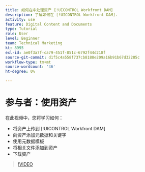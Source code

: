 ```yaml
---
title: 如何在中处理资产 [!UICONTROL Workfront DAM]
description: 了解如何在 [!UICONTROL Workfront DAM].
activity: use
feature: Digital Content and Documents
type: Tutorial
role: User
level: Beginner
team: Technical Marketing
kt: 8995
exl-id: ae0f3a7f-ca79-451f-851c-6792f44d218f
source-git-commit: d1f5c4a558f737cb8188e209a16b91b67d32285c
workflow-type: tm+mt
source-wordcount: '46'
ht-degree: 0%

---
```


# 参与者：使用资产

在此视频中，您将学习如何：

* 将资产上传到 [!UICONTROL Workfront DAM]
* 向资产添加元数据和关键字
* 使用元数据模板
* 将相关文件添加到资产
* 下载资产

>[!VIDEO](https://video.tv.adobe.com/v/335255/?quality=12)
